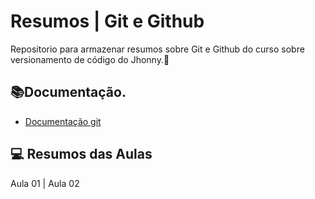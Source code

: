 # Resumos | Git e Github

Repositorio para armazenar resumos sobre Git e Github do curso sobre versionamento de código do Jhonny.👨

## 📚Documentação. 
- [Documentação git](https://git-scm.com/doc)

## 💻 Resumos das Aulas
Aula 01 | Aula 02
